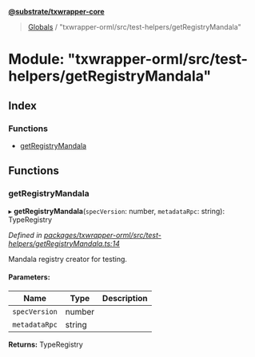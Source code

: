 **[@substrate/txwrapper-core](../README.md)**

> [Globals](../globals.md) / "txwrapper-orml/src/test-helpers/getRegistryMandala"

# Module: "txwrapper-orml/src/test-helpers/getRegistryMandala"

## Index

### Functions

* [getRegistryMandala](_txwrapper_orml_src_test_helpers_getregistrymandala_.md#getregistrymandala)

## Functions

### getRegistryMandala

▸ **getRegistryMandala**(`specVersion`: number, `metadataRpc`: string): TypeRegistry

*Defined in [packages/txwrapper-orml/src/test-helpers/getRegistryMandala.ts:14](https://github.com/paritytech/txwrapper-core/blob/15c9541/packages/txwrapper-orml/src/test-helpers/getRegistryMandala.ts#L14)*

Mandala registry creator for testing.

#### Parameters:

Name | Type | Description |
------ | ------ | ------ |
`specVersion` | number |  |
`metadataRpc` | string |   |

**Returns:** TypeRegistry
